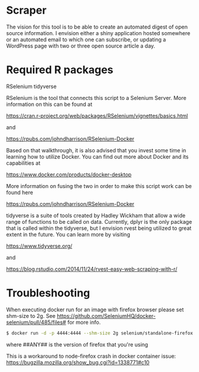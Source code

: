 # Scraper

The vision for this tool is to be able to create an automated digest of open source information. 
I envision either a shiny application hosted somewhere or an automated email to which one can subscribe,
or updating a WordPress page with two or three open source article a day.

# Required R packages

RSelenium
tidyverse

RSelenium is the tool that connects this script to a Selenium Server.
More information on this can be found at

https://cran.r-project.org/web/packages/RSelenium/vignettes/basics.html

and 

https://rpubs.com/johndharrison/RSelenium-Docker

Based on that walkthrough, it is also advised that you invest some time
in learning how to utilize Docker. You can find out more about Docker and its
capabilities at

https://www.docker.com/products/docker-desktop

More information on fusing the two in order to make this script work can be found here

https://rpubs.com/johndharrison/RSelenium-Docker

tidyverse is a suite of tools created by Hadley Wickham that allow a wide range
of functions to be called on data. Currently, dplyr is the only package that
is called within the tidyverse, but I envision rvest being utilized to great
extent in the future. You can learn more by visiting

https://www.tidyverse.org/

and

https://blog.rstudio.com/2014/11/24/rvest-easy-web-scraping-with-r/

# Troubleshooting

When executing docker run for an image with firefox browser please set shm-size to 2g. See https://github.com/SeleniumHQ/docker-selenium/pull/485/files# for more info.

``` bash
$ docker run -d -p 4444:4444 --shm-size 2g selenium/standalone-firefox:##ANY##
```
where ##ANY## is the version of firefox that you're using

This is a workaround to node-firefox crash in docker container issue: https://bugzilla.mozilla.org/show_bug.cgi?id=1338771#c10

